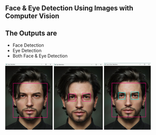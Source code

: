 ## Face & Eye Detection Using Images with Computer Vision
   ## The Outputs are
  * Face Detection
  * Eye Detection
  * Both Face & Eye Detection

  <img src="https://github.com/VSVHC/Face-Eye-Detection_Using-Computer_Vision/blob/main/Face%20Detection.png" width=30% height=30%>  <img src="https://github.com/VSVHC/Face-Eye-Detection_Using-Computer_Vision/blob/main/Eye%20Detection.png" width=31% height=40%>  <img src="https://github.com/VSVHC/Face-Eye-Detection_Using-Computer_Vision/blob/main/Face%20%26%20Eye%20Detection.png" width=29.5% height=30%>
